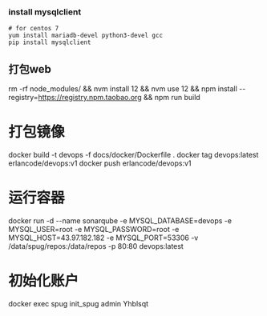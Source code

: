 ### install mysqlclient
```shell
# for centos 7
yum install mariadb-devel python3-devel gcc
pip install mysqlclient
```
## 打包web
rm -rf node_modules/ && nvm install 12 && nvm use 12 && npm install --registry=https://registry.npm.taobao.org && npm run build

# 打包镜像
docker build -t devops -f docs/docker/Dockerfile .
docker tag devops:latest  erlancode/devops:v1
docker push erlancode/devops:v1
# 运行容器
docker run -d --name sonarqube -e MYSQL_DATABASE=devops -e MYSQL_USER=root -e MYSQL_PASSWORD=root -e MYSQL_HOST=43.97.182.182 -e MYSQL_PORT=53306  -v /data/spug/repos:/data/repos -p 80:80 devops:latest

# 初始化账户
docker exec spug init_spug admin Yhblsqt